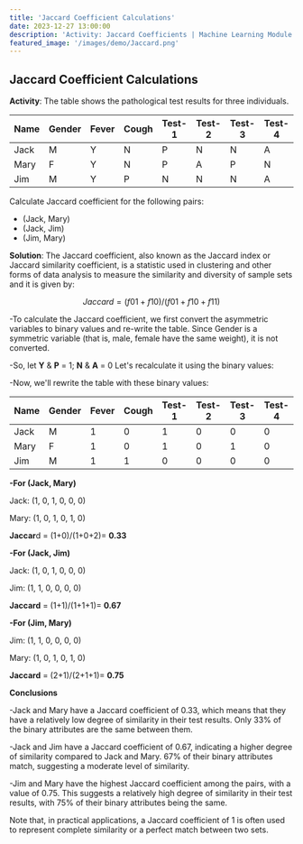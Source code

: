 ```yaml
---
title: 'Jaccard Coefficient Calculations'
date: 2023-12-27 13:00:00
description: 'Activity: Jaccard Coefficients | Machine Learning Module'
featured_image: '/images/demo/Jaccard.png'
---
```


## Jaccard Coefficient Calculations

**Activity**: The table shows the pathological test results for three individuals.

|   Name  | Gender | Fever | Cough | Test-1 | Test-2 | Test-3 | Test-4 |
| ------- | ------ | ----- | ----- | ------ | ------ | ------ | ------ |
|   Jack  |   M    |   Y   |   N   |   P    |   N    |   N    |   A    |
|   Mary  |   F    |   Y   |   N   |   P    |   A    |   P    |   N    |
|   Jim   |   M    |   Y   |   P   |   N    |   N    |   N    |   A    |

Calculate Jaccard coefficient for the following pairs:

- (Jack, Mary)
- (Jack, Jim)
- (Jim, Mary)

**Solution**: The Jaccard coefficient, also known as the Jaccard index or Jaccard similarity coefficient, is a statistic used in clustering and other forms of data analysis to measure the similarity and diversity of sample sets and it is given by:
```math
Jaccard = (f01 + f10) / (f01 + f10 + f11)
``` 
-To calculate the Jaccard coefficient, we first convert the asymmetric variables to binary values and re-write the table. Since Gender is a symmetric variable (that is, male, female have the same weight), it is not converted.

-So, let **Y** & **P** = 1; **N** & **A** = 0 Let's recalculate it using the binary values:

-Now, we'll rewrite the table with these binary values:

  |   Name  | Gender | Fever | Cough | Test-1 | Test-2 | Test-3 | Test-4 |
  | ------- | ------ | ----- | ----- | ------ | ------ | ------ | ------ |
  |   Jack  |   M    |   1   |   0   |   1    |   0    |   0    |   0    |
  |   Mary  |   F    |   1   |   0   |   1    |   0    |   1    |   0    |
  |   Jim   |   M    |   1   |   1   |   0    |   0    |   0    |   0    |

**-For (Jack, Mary)**
  
  Jack: (1, 0, 1, 0, 0, 0)
  
  Mary: (1, 0, 1, 0, 1, 0)
  
  **Jaccar**d = (1+0)/(1+0+2)= **0.33**

**-For (Jack, Jim)**
  
  Jack: (1, 0, 1, 0, 0, 0)
  
  Jim:  (1, 1, 0, 0, 0, 0)
  
  **Jaccard** = (1+1)/(1+1+1)= **0.67**

  **-For (Jim, Mary)**
  
  Jim:  (1, 1, 0, 0, 0, 0)
  
  Mary: (1, 0, 1, 0, 1, 0)
  
  **Jaccard** = (2+1)/(2+1+1)= **0.75**


**Conclusions**

-Jack and Mary have a Jaccard coefficient of 0.33, which means that they have a relatively low degree of similarity in their test results. Only 33% of the binary attributes are the same between them.

-Jack and Jim have a Jaccard coefficient of 0.67, indicating a higher degree of similarity compared to Jack and Mary. 67% of their binary attributes match, suggesting a moderate level of similarity.

-Jim and Mary have the highest Jaccard coefficient among the pairs, with a value of 0.75. This suggests a relatively high degree of similarity in their test results, with 75% of their binary attributes being the same.

Note that, in practical applications, a Jaccard coefficient of 1 is often used to represent complete similarity or a perfect match between two sets.

